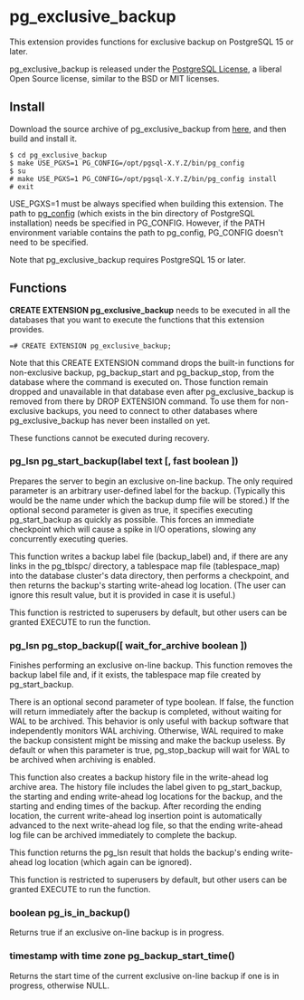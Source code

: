 # pg_exclusive_backup
This extension provides functions for exclusive backup on PostgreSQL 15 or later.

pg_exclusive_backup is released under the [PostgreSQL License](https://opensource.org/licenses/postgresql), a liberal Open Source license, similar to the BSD or MIT licenses.

## Install

Download the source archive of pg_exclusive_backup from
[here](https://github.com/MasaoFujii/pg_exclusive_backup),
and then build and install it.

    $ cd pg_exclusive_backup
    $ make USE_PGXS=1 PG_CONFIG=/opt/pgsql-X.Y.Z/bin/pg_config
    $ su
    # make USE_PGXS=1 PG_CONFIG=/opt/pgsql-X.Y.Z/bin/pg_config install
    # exit

USE_PGXS=1 must be always specified when building this extension.
The path to [pg_config](http://www.postgresql.org/docs/devel/static/app-pgconfig.html)
(which exists in the bin directory of PostgreSQL installation)
needs be specified in PG_CONFIG.
However, if the PATH environment variable contains the path to pg_config,
PG_CONFIG doesn't need to be specified.

Note that pg_exclusive_backup requires PostgreSQL 15 or later.

## Functions

**CREATE EXTENSION pg_exclusive_backup** needs to be executed
in all the databases that you want to execute the functions that
this extension provides.

    =# CREATE EXTENSION pg_exclusive_backup;

Note that this CREATE EXTENSION command drops the built-in functions for non-exclusive backup, pg_backup_start and pg_backup_stop, from the database where the command is executed on. Those function remain dropped and unavailable in that database even after pg_exclusive_backup is removed from there by DROP EXTENSION command. To use them for non-exclusive backups, you need to connect to other databases where pg_exclusive_backup has never been installed on yet.

These functions cannot be executed during recovery.

### pg_lsn pg_start_backup(label text [, fast boolean ])
Prepares the server to begin an exclusive on-line backup. The only required parameter is an arbitrary user-defined label for the backup. (Typically this would be the name under which the backup dump file will be stored.) If the optional second parameter is given as true, it specifies executing pg_start_backup as quickly as possible. This forces an immediate checkpoint which will cause a spike in I/O operations, slowing any concurrently executing queries.

This function writes a backup label file (backup_label) and, if there are any links in the pg_tblspc/ directory, a tablespace map file (tablespace_map) into the database cluster's data directory, then performs a checkpoint, and then returns the backup's starting write-ahead log location. (The user can ignore this result value, but it is provided in case it is useful.)

This function is restricted to superusers by default, but other users can be granted EXECUTE to run the function.

### pg_lsn pg_stop_backup([ wait_for_archive boolean ])
Finishes performing an exclusive on-line backup. This function removes the backup label file and, if it exists, the tablespace map file created by pg_start_backup.

There is an optional second parameter of type boolean. If false, the function will return immediately after the backup is completed, without waiting for WAL to be archived. This behavior is only useful with backup software that independently monitors WAL archiving. Otherwise, WAL required to make the backup consistent might be missing and make the backup useless. By default or when this parameter is true, pg_stop_backup will wait for WAL to be archived when archiving is enabled.

This function also creates a backup history file in the write-ahead log archive area. The history file includes the label given to pg_start_backup, the starting and ending write-ahead log locations for the backup, and the starting and ending times of the backup. After recording the ending location, the current write-ahead log insertion point is automatically advanced to the next write-ahead log file, so that the ending write-ahead log file can be archived immediately to complete the backup.

This function returns the pg_lsn result that holds the backup's ending write-ahead log location (which again can be ignored).

This function is restricted to superusers by default, but other users can be granted EXECUTE to run the function.

### boolean pg_is_in_backup()
Returns true if an exclusive on-line backup is in progress.

### timestamp with time zone pg_backup_start_time()
Returns the start time of the current exclusive on-line backup if one is in progress, otherwise NULL.
